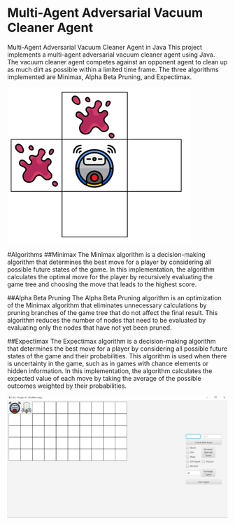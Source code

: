 # Multi-Agent Adversarial Vacuum Cleaner Agent

Multi-Agent Adversarial Vacuum Cleaner Agent in Java
This project implements a multi-agent adversarial vacuum cleaner agent using Java. The vacuum cleaner agent competes against an opponent agent to clean up as much dirt as possible within a limited time frame. The three algorithms implemented are Minimax, Alpha Beta Pruning, and Expectimax.

![Von Neuman Neighbord](https://github.com/annajanenazarian/state-space-vaccum-cleaner/blob/main/one.png)

#Algorithms
##Minimax
The Minimax algorithm is a decision-making algorithm that determines the best move for a player by considering all possible future states of the game. In this implementation, the algorithm calculates the optimal move for the player by recursively evaluating the game tree and choosing the move that leads to the highest score.

##Alpha Beta Pruning
The Alpha Beta Pruning algorithm is an optimization of the Minimax algorithm that eliminates unnecessary calculations by pruning branches of the game tree that do not affect the final result. This algorithm reduces the number of nodes that need to be evaluated by evaluating only the nodes that have not yet been pruned.

##Expectimax
The Expectimax algorithm is a decision-making algorithm that determines the best move for a player by considering all possible future states of the game and their probabilities. This algorithm is used when there is uncertainty in the game, such as in games with chance elements or hidden information. In this implementation, the algorithm calculates the expected value of each move by taking the average of the possible outcomes weighted by their probabilities.

![GUI](https://github.com/annajanenazarian/state-space-vaccum-cleaner/blob/main/two.png)
